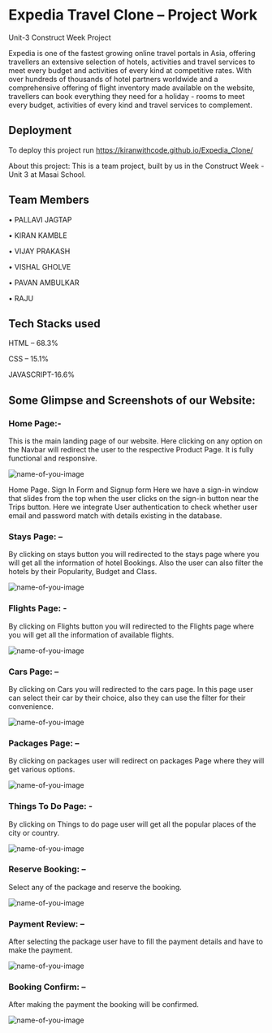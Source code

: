 # Expedia Travel Clone – Project Work
Unit-3 Construct Week Project

Expedia is one of the fastest growing online travel portals in Asia, offering travellers an extensive selection of hotels, activities and travel services to meet every budget and activities of every kind at competitive rates. With over hundreds of thousands of hotel partners worldwide and a comprehensive offering of flight inventory made available on the website, travellers can book everything they need for a holiday - rooms to meet every budget, activities of every kind and travel services to complement.

## Deployment
To deploy this project run
https://kiranwithcode.github.io/Expedia_Clone/

About this project: This is a team project, built by us in the Construct Week - Unit 3 at Masai School.

## Team Members
•	PALLAVI JAGTAP 
>
•	KIRAN KAMBLE
>
•	VIJAY PRAKASH
>
•	VISHAL GHOLVE
>
•	PAVAN AMBULKAR
>
•	RAJU

## Tech Stacks used
HTML – 68.3%
>
CSS – 15.1%
>
JAVASCRIPT-16.6%

## Some Glimpse and Screenshots of our Website:
### Home Page:-
This is the main landing page of our website. Here clicking on any option on the Navbar will redirect the user to the respective Product Page. It is fully functional and responsive.

![name-of-you-image](https://github.com/kiranwithcode/Expedia_Clone/blob/master/screenshot/homePage.PNG?raw=true)


Home Page. Sign In Form and Signup form Here we have a sign-in window that slides from the top when the user clicks on the sign-in button near the Trips button. Here we integrate User authentication to check whether user email and password match with details existing in the database.

### Stays Page: –
By clicking on stays button you will redirected to the stays page where you will get all the information of hotel Bookings. Also the user can also filter the hotels by their Popularity, Budget and Class.

![name-of-you-image](https://github.com/kiranwithcode/Expedia_Clone/blob/master/screenshot/stay.PNG?raw=true)

### Flights Page: -
By clicking on Flights button you will redirected to the Flights page where you will get all the information of available flights. 

![name-of-you-image](https://github.com/kiranwithcode/Expedia_Clone/blob/master/screenshot/flight.PNG?raw=true)

### Cars Page: –
By clicking on Cars you will redirected to the cars page. In this page user can select their car by their choice, also they can use the filter for their convenience.

![name-of-you-image](https://github.com/kiranwithcode/Expedia_Clone/blob/master/screenshot/cars.PNG?raw=true)

### Packages Page: –
By clicking on packages user will redirect on packages Page where they will get various options.

![name-of-you-image](https://github.com/kiranwithcode/Expedia_Clone/blob/master/screenshot/packages.PNG?raw=true)

### Things To Do Page: - 
By clicking on Things to do page user will get all the popular places of the city or country.

![name-of-you-image](https://github.com/kiranwithcode/Expedia_Clone/blob/myPackages/screenshot/thinkTodo.PNG?raw=true)

### Reserve Booking: –
Select any of the package and reserve the booking.

![name-of-you-image](https://github.com/kiranwithcode/Expedia_Clone/blob/master/screenshot/reserveBooking.PNG?raw=true)

### Payment Review: – 
After selecting the package user have to fill the payment details and have to make the payment.

![name-of-you-image](https://github.com/kiranwithcode/Expedia_Clone/blob/master/screenshot/PaymentReview.PNG?raw=true)

### Booking Confirm: – 
After making the payment the booking will be confirmed.

![name-of-you-image](https://github.com/kiranwithcode/Expedia_Clone/blob/master/screenshot/paymentReciept.PNG?raw=true)










